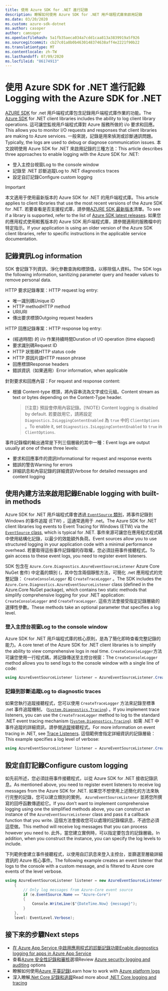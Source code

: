 ```yaml
---
title: 使用 Azure SDK for .NET 進行記錄
description: 瞭解如何使用 Azure SDK for .NET 用戶端程式庫來啟用記錄
ms.date: 03/20/2020
ms.custom: azure-sdk-dotnet
ms.author: casoper
author: camsoper
ms.openlocfilehash: 5a1fb35aeca034a7cdd1caa813a3839919a5f926
ms.sourcegitcommit: cb27c01a8b0b4630148374638aff4e2221f90b22
ms.translationtype: MT
ms.contentlocale: zh-TW
ms.lasthandoff: 07/09/2020
ms.locfileid: "86174913"
---
```

# <a name="logging-with-the-azure-sdk-for-net"></a><span data-ttu-id="61907-103">使用 Azure SDK for .NET 進行記錄</span><span class="sxs-lookup"><span data-stu-id="61907-103">Logging with the Azure SDK for .NET</span></span>

<span data-ttu-id="61907-104">[AZURE SDK](https://azure.microsoft.com/downloads/) for .net 用戶端程式庫包含記錄用戶端程式庫作業的功能。</span><span class="sxs-lookup"><span data-stu-id="61907-104">The [Azure SDK](https://azure.microsoft.com/downloads/) for .NET client libraries includes the ability to log client library operations.</span></span> <span data-ttu-id="61907-105">這可讓您監視用戶端程式庫對 Azure 服務所做的 i/o 要求和回應。</span><span class="sxs-lookup"><span data-stu-id="61907-105">This allows you to monitor I/O requests and responses that client libraries are making to Azure services.</span></span> <span data-ttu-id="61907-106">一般來說，記錄是用來偵測或診斷通訊問題。</span><span class="sxs-lookup"><span data-stu-id="61907-106">Typically, the logs are used to debug or diagnose communication issues.</span></span> <span data-ttu-id="61907-107">本文說明使用 Azure SDK for .NET 來啟用記錄的三種方法：</span><span class="sxs-lookup"><span data-stu-id="61907-107">This article describes three approaches to enable logging with the Azure SDK for .NET:</span></span>

- <span data-ttu-id="61907-108">登入主控台視窗</span><span class="sxs-lookup"><span data-stu-id="61907-108">Log to the console window</span></span>
- <span data-ttu-id="61907-109">記錄至 .NET 診斷追蹤</span><span class="sxs-lookup"><span data-stu-id="61907-109">Log to .NET diagnostics traces</span></span>
- <span data-ttu-id="61907-110">設定自訂記錄</span><span class="sxs-lookup"><span data-stu-id="61907-110">Configure custom logging</span></span>

> [!IMPORTANT]
> <span data-ttu-id="61907-111">本文適用于使用最新版本的 Azure SDK for .NET 的用戶端程式庫。</span><span class="sxs-lookup"><span data-stu-id="61907-111">This article applies to client libraries that use the most recent versions of the Azure SDK for .NET.</span></span> <span data-ttu-id="61907-112">若要查看是否支援程式庫，請參閱[AZURE SDK 最新版本](https://azure.github.io/azure-sdk/releases/latest/index.html)清單。</span><span class="sxs-lookup"><span data-stu-id="61907-112">To see if a library is supported, refer to the list of [Azure SDK latest releases](https://azure.github.io/azure-sdk/releases/latest/index.html).</span></span> <span data-ttu-id="61907-113">如果您的應用程式使用較舊版本的 Azure SDK 用戶端程式庫，請參閱適用的服務檔中的特定指示。</span><span class="sxs-lookup"><span data-stu-id="61907-113">If your application is using an older version of the Azure SDK client libraries, refer to specific instructions in the applicable service documentation.</span></span>

## <a name="log-information"></a><span data-ttu-id="61907-114">記錄資訊</span><span class="sxs-lookup"><span data-stu-id="61907-114">Log information</span></span>

<span data-ttu-id="61907-115">SDK 會記錄下列資訊、淨化參數查詢和標頭值，以移除個人資料。</span><span class="sxs-lookup"><span data-stu-id="61907-115">The SDK logs the following information, sanitizing parameter query and header values to remove personal data.</span></span>

<span data-ttu-id="61907-116">HTTP 要求記錄專案：</span><span class="sxs-lookup"><span data-stu-id="61907-116">HTTP request log entry:</span></span>

- <span data-ttu-id="61907-117">唯一識別碼</span><span class="sxs-lookup"><span data-stu-id="61907-117">Unique ID</span></span>
- <span data-ttu-id="61907-118">HTTP method</span><span class="sxs-lookup"><span data-stu-id="61907-118">HTTP method</span></span>
- <span data-ttu-id="61907-119">URI</span><span class="sxs-lookup"><span data-stu-id="61907-119">URI</span></span>
- <span data-ttu-id="61907-120">傳出要求標頭</span><span class="sxs-lookup"><span data-stu-id="61907-120">Outgoing request headers</span></span>

<span data-ttu-id="61907-121">HTTP 回應記錄專案：</span><span class="sxs-lookup"><span data-stu-id="61907-121">HTTP response log entry:</span></span>

- <span data-ttu-id="61907-122"> (經過時間) 的 i/o 作業持續時間</span><span class="sxs-lookup"><span data-stu-id="61907-122">Duration of I/O operation (time elapsed)</span></span>
- <span data-ttu-id="61907-123">要求識別碼</span><span class="sxs-lookup"><span data-stu-id="61907-123">Request ID</span></span>
- <span data-ttu-id="61907-124">HTTP 狀態碼</span><span class="sxs-lookup"><span data-stu-id="61907-124">HTTP status code</span></span>
- <span data-ttu-id="61907-125">HTTP 原因片語</span><span class="sxs-lookup"><span data-stu-id="61907-125">HTTP reason phrase</span></span>
- <span data-ttu-id="61907-126">回應標頭</span><span class="sxs-lookup"><span data-stu-id="61907-126">Response headers</span></span>
- <span data-ttu-id="61907-127">錯誤資訊（如果適用）</span><span class="sxs-lookup"><span data-stu-id="61907-127">Error information, when applicable</span></span>

<span data-ttu-id="61907-128">針對要求和回應內容：</span><span class="sxs-lookup"><span data-stu-id="61907-128">For request and response content:</span></span>

- <span data-ttu-id="61907-129">根據 Content-type 標頭，將內容串流為文字或位元組。</span><span class="sxs-lookup"><span data-stu-id="61907-129">Content stream as text or bytes depending on the Content-Type header.</span></span>
     > <span data-ttu-id="61907-130">[!注意} 預設會停用內容記錄。</span><span class="sxs-lookup"><span data-stu-id="61907-130">[!NOTE} Content logging is disabled by default.</span></span> <span data-ttu-id="61907-131">若要啟用它，請將設定 `Diagnostics.IsLoggingContentEnabled` 為 `true` 中的 `ClientOptions` 。</span><span class="sxs-lookup"><span data-stu-id="61907-131">To enable it, set `Diagnostics.IsLoggingContentEnabled` to `true` in `ClientOptions`.</span></span>

<span data-ttu-id="61907-132">事件記錄檔的輸出通常是下列三個層級的其中一種：</span><span class="sxs-lookup"><span data-stu-id="61907-132">Event logs are output usually at one of these three levels:</span></span>

- <span data-ttu-id="61907-133">要求和回應事件的資訊</span><span class="sxs-lookup"><span data-stu-id="61907-133">Informational for request and response events</span></span>
- <span data-ttu-id="61907-134">錯誤的警告</span><span class="sxs-lookup"><span data-stu-id="61907-134">Warning for errors</span></span>
- <span data-ttu-id="61907-135">詳細訊息和內容記錄的詳細資訊</span><span class="sxs-lookup"><span data-stu-id="61907-135">Verbose for detailed messages and content logging</span></span>

## <a name="enable-logging-with-built-in-methods"></a><span data-ttu-id="61907-136">使用內建方法來啟用記錄</span><span class="sxs-lookup"><span data-stu-id="61907-136">Enable logging with built-in methods</span></span>

<span data-ttu-id="61907-137">Azure SDK for .NET 用戶端程式庫會透過[ `EventSource` 類別](/dotnet/api/system.diagnostics.tracing.eventsource)，將事件記錄到 Windows 的事件追蹤 (ETW) ，這通常適用于 .net。</span><span class="sxs-lookup"><span data-stu-id="61907-137">The Azure SDK for .NET client libraries log events to Event Tracing for Windows (ETW) via the [`EventSource` class](/dotnet/api/system.diagnostics.tracing.eventsource), which is typical for .NET.</span></span> <span data-ttu-id="61907-138">事件來源可讓您在應用程式程式碼中使用結構化記錄，以最少的效能額外負荷。</span><span class="sxs-lookup"><span data-stu-id="61907-138">Event sources allow you to use structured logging in your application code with a minimal performance overhead.</span></span> <span data-ttu-id="61907-139">若要取得這些事件記錄檔的存取權，您必須註冊事件接聽程式。</span><span class="sxs-lookup"><span data-stu-id="61907-139">To gain access to these event logs, you need to register event listeners.</span></span>

<span data-ttu-id="61907-140">SDK 包含在 `Azure.Core.Diagnostics.AzureEventSourceListener` Azure Core NuGet 套件) 中定義的類別 (，其中包含兩個靜態方法，可簡化 .net 應用程式的完整記錄： `CreateConsoleLogger` 和 `CreateTraceLogger` 。</span><span class="sxs-lookup"><span data-stu-id="61907-140">The SDK includes the `Azure.Core.Diagnostics.AzureEventSourceListener` class (defined in the Azure.Core NuGet package), which contains two static methods that simplify comprehensive logging for your .NET application: `CreateConsoleLogger` and `CreateTraceLogger`.</span></span> <span data-ttu-id="61907-141">這些方法會接受指定記錄層級的選擇性參數。</span><span class="sxs-lookup"><span data-stu-id="61907-141">These methods take an optional parameter that specifies a log level.</span></span>

### <a name="log-to-the-console-window"></a><span data-ttu-id="61907-142">登入主控台視窗</span><span class="sxs-lookup"><span data-stu-id="61907-142">Log to the console window</span></span>

<span data-ttu-id="61907-143">Azure SDK for .NET 用戶端程式庫的核心原則，是為了簡化即時查看完整記錄的能力。</span><span class="sxs-lookup"><span data-stu-id="61907-143">A core tenet of the Azure SDK for .NET client libraries is to simplify the ability to view comprehensive logs in real time.</span></span> <span data-ttu-id="61907-144">`CreateConsoleLogger`方法可讓您使用一行程式碼，將記錄傳送至主控台視窗：</span><span class="sxs-lookup"><span data-stu-id="61907-144">The `CreateConsoleLogger` method allows you to send logs to the console window with a single line of code:</span></span>

```csharp
using AzureEventSourceListener listener = AzureEventSourceListener.CreateConsoleLogger();
```

### <a name="log-to-diagnostic-traces"></a><span data-ttu-id="61907-145">記錄到診斷追蹤</span><span class="sxs-lookup"><span data-stu-id="61907-145">Log to diagnostic traces</span></span>

<span data-ttu-id="61907-146">如果您執行追蹤接聽程式，您可以使用 `CreateTraceLogger` 方法來記錄至標準 .net 事件追蹤機制， ([`System.Diagnostics.Tracing`](/dotnet/api/system.diagnostics.tracing)) 。</span><span class="sxs-lookup"><span data-stu-id="61907-146">If you implement trace listeners, you can use the `CreateTraceLogger` method to log to the standard .NET event tracing mechanism ([`System.Diagnostics.Tracing`](/dotnet/api/system.diagnostics.tracing)).</span></span> <span data-ttu-id="61907-147">如需 .NET 中事件追蹤的詳細資訊，請參閱[追蹤](/dotnet/framework/debug-trace-profile/trace-listeners)接聽程式。</span><span class="sxs-lookup"><span data-stu-id="61907-147">For more information on event tracing in .NET, see [Trace Listeners](/dotnet/framework/debug-trace-profile/trace-listeners).</span></span> <span data-ttu-id="61907-148">這個範例會指定詳細資訊的記錄層級：</span><span class="sxs-lookup"><span data-stu-id="61907-148">This example specifies a log level of verbose:</span></span>

```csharp
using AzureEventSourceListener listener = AzureEventSourceListener.CreateTraceLogger(EventLevel.Verbose);
```

## <a name="configure-custom-logging"></a><span data-ttu-id="61907-149">設定自訂記錄</span><span class="sxs-lookup"><span data-stu-id="61907-149">Configure custom logging</span></span>

<span data-ttu-id="61907-150">如先前所述，您必須註冊事件接聽程式，以從 Azure SDK for .NET 接收記錄訊息。</span><span class="sxs-lookup"><span data-stu-id="61907-150">As mentioned above, you need to register event listeners to receive log messages from the Azure SDK for .NET.</span></span> <span data-ttu-id="61907-151">如果您不想使用上述簡化的方法來執行完整的記錄，您可以建立類別的實例， `AzureEventSourceListener` 並將您所撰寫的回呼函數傳遞給它。</span><span class="sxs-lookup"><span data-stu-id="61907-151">If you don’t want to implement comprehensive logging using one the simplified methods above, you can construct an instance of the `AzureEventSourceListener` class and pass it a callback function that you write.</span></span> <span data-ttu-id="61907-152">這個方法會接收您可以處理的記錄檔訊息，不過您必須這麼做。</span><span class="sxs-lookup"><span data-stu-id="61907-152">This method will receive log messages that you can process however you need to.</span></span> <span data-ttu-id="61907-153">此外，當您建立實例時，可以指定要包含的記錄層級。</span><span class="sxs-lookup"><span data-stu-id="61907-153">In addition, when you construct the instance, you can specify the log levels to include.</span></span>

<span data-ttu-id="61907-154">下列範例會建立事件接聽程式，以使用自訂訊息來登入主控台，並篩選至層級詳細資訊的 Azure 核心事件。</span><span class="sxs-lookup"><span data-stu-id="61907-154">The following example creates an event listener that logs to the console with a custom message, and is filtered to Azure core events of the level verbose.</span></span>

```csharp
using AzureEventSourceListener listener = new AzureEventSourceListener((e, message) =>
    {
        // Only log messages from Azure-Core event source
        if (e.EventSource.Name == "Azure-Core")
        {
            Console.WriteLine($"{DateTime.Now} {message}");
        }
    },
    level: EventLevel.Verbose);
```

## <a name="next-steps"></a><span data-ttu-id="61907-155">接下來的步驟</span><span class="sxs-lookup"><span data-stu-id="61907-155">Next steps</span></span>

- [<span data-ttu-id="61907-156">在 Azure App Service 中啟用應用程式的診斷記錄功能</span><span class="sxs-lookup"><span data-stu-id="61907-156">Enable diagnostics logging for apps in Azure App Service</span></span>](/azure/app-service/troubleshoot-diagnostic-logs)
- <span data-ttu-id="61907-157">查看[Azure 安全性記錄和審核](/azure/security/fundamentals/log-audit)選項</span><span class="sxs-lookup"><span data-stu-id="61907-157">Review [Azure security logging and auditing](/azure/security/fundamentals/log-audit) options</span></span>
- <span data-ttu-id="61907-158">瞭解如何使用[Azure 平臺記錄](/azure/azure-monitor/platform/platform-logs-overview)</span><span class="sxs-lookup"><span data-stu-id="61907-158">Learn how to work with [Azure platform logs](/azure/azure-monitor/platform/platform-logs-overview)</span></span>
- <span data-ttu-id="61907-159">深入瞭解[.Net Core 記錄和追蹤](/dotnet/core/diagnostics/logging-tracing)</span><span class="sxs-lookup"><span data-stu-id="61907-159">Read more about [.NET Core logging and tracing](/dotnet/core/diagnostics/logging-tracing)</span></span>

